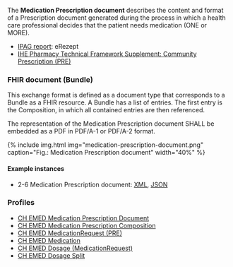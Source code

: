 The **Medication Prescription document** describes the content and format of a Prescription document generated during the process in which a health care professional decides that the patient needs medication (ONE or MORE).

* [IPAG report](https://www.e-health-suisse.ch/fileadmin/user_upload/Dokumente/2017/D/170607_Bericht_eMedikation_IPAG.pdf): eRezept
* [IHE Pharmacy Technical Framework Supplement: Community Prescription (PRE)](https://www.ihe.net/uploadedFiles/Documents/Pharmacy/IHE_Pharmacy_Suppl_PRE.pdf)

### FHIR document (Bundle)
This exchange format is defined as a document type that corresponds to a Bundle as a FHIR resource. A Bundle has a list of entries. The first entry is the Composition, in which all contained entries are then referenced.

The representation of the Medication Prescription document SHALL be embedded as a PDF in PDF/A-1 or PDF/A-2 format.


{% include img.html img="medication-prescription-document.png" caption="Fig.: Medication Prescription document" width="40%" %}

#### Example instances
* 2-6 Medication Prescription document: [XML](Bundle-2-6-MedicationPrescription.xml.html), [JSON](Bundle-2-6-MedicationPrescription.json.html)

### Profiles
* [CH EMED Medication Prescription Document](StructureDefinition-ch-emed-document-medicationprescription.html)
* [CH EMED Medication Prescription Composition](StructureDefinition-ch-emed-composition-medicationprescription.html)
* [CH EMED MedicationRequest (PRE)](StructureDefinition-ch-emed-medicationrequest.html)
* [CH EMED Medication](StructureDefinition-ch-emed-medication.html)
* [CH EMED Dosage (MedicationRequest)](StructureDefinition-ch-emed-dosage-medicationrequest.html)
* [CH EMED Dosage Split](StructureDefinition-ch-emed-dosage-split.html)
